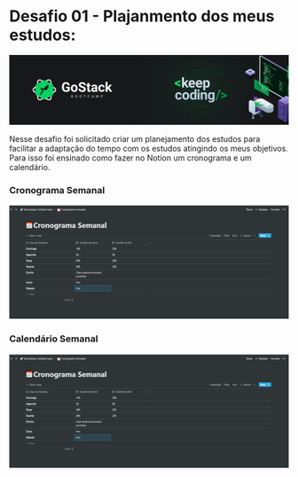 # Desafio 01 - Plajanmento dos meus estudos:

<img src="imagem/gostack_keep_coding.png" />

Nesse desafio foi solicitado criar um planejamento dos estudos para facilitar a adaptação do tempo com os estudos atingindo os meus objetivos.
Para isso foi ensinado como fazer no Notion um cronograma e um calendário.

### Cronograma Semanal

<p align="center">
  <img src="desafio1/cronograma_semanal.PNG">
</p>


### Calendário Semanal

<p align="center">
  <img src="desafio1/cronograma_semanal.PNG">
</p>
